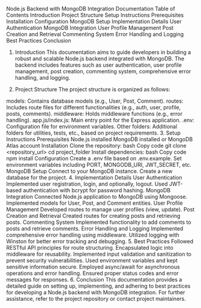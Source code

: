 Node.js Backend with MongoDB Integration Documentation
Table of Contents
Introduction
Project Structure
Setup Instructions
Prerequisites
Installation
Configuration
MongoDB Setup
Implementation Details
User Authentication
MongoDB Integration
User Profile Management
Post Creation and Retrieval
Commenting System
Error Handling and Logging
Best Practices
Conclusion

1. Introduction
This documentation aims to guide developers in building a robust and scalable Node.js backend integrated with MongoDB. The backend includes features such as user authentication, user profile management, post creation, commenting system, comprehensive error handling, and logging.

2. Project Structure
The project structure is organized as follows:

models: Contains database models (e.g., User, Post, Comment).
routes: Includes route files for different functionalities (e.g., auth, user, profile, posts, comments).
middleware: Holds middleware functions (e.g., error handling).
app.js/index.js: Main entry point for the Express application.
.env: Configuration file for environment variables.
Other folders: Additional folders for utilities, tests, etc., based on project requirements.
3. Setup Instructions
Prerequisites
Node.js installed
MongoDB installed or MongoDB Atlas account
Installation
Clone the repository:
bash
Copy code
git clone <repository_url>
cd project_folder
Install dependencies:
bash
Copy code
npm install
Configuration
Create a .env file based on .env.example.
Set environment variables including PORT, MONGODB_URI, JWT_SECRET, etc.
MongoDB Setup
Connect to your MongoDB instance.
Create a new database for the project.
4. Implementation Details
User Authentication
Implemented user registration, login, and optionally, logout.
Used JWT-based authentication with bcrypt for password hashing.
MongoDB Integration
Connected Node.js application to MongoDB using Mongoose.
Implemented models for User, Post, and Comment entities.
User Profile Management
Developed routes to manage user profiles (view, update).
Post Creation and Retrieval
Created routes for creating posts and retrieving posts.
Commenting System
Implemented functionality to add comments to posts and retrieve comments.
Error Handling and Logging
Implemented comprehensive error handling using middleware.
Utilized logging with Winston for better error tracking and debugging.
5. Best Practices
Followed RESTful API principles for route structuring.
Encapsulated logic into middleware for reusability.
Implemented input validation and sanitization to prevent security vulnerabilities.
Used environment variables and kept sensitive information secure.
Employed async/await for asynchronous operations and error handling.
Ensured proper status codes and error messages for responses.
6. Conclusion
This documentation provides a detailed guide on setting up, implementing, and adhering to best practices for developing a Node.js backend with MongoDB integration. For further assistance, refer to the project repository or contact project maintainers.

